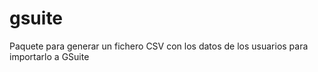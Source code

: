 # gsuite
Paquete para generar un fichero CSV con los datos de los usuarios para importarlo a GSuite
